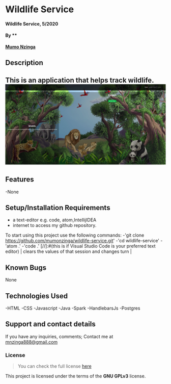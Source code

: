# Wildlife Service


#### Wildlife Service, 5/2020
#### By **
**[Mumo Nzinga](https://github.com/mumonzinga)**
## Description
This is an application that helps track wildlife.
![website review](https://github.com/mumonzinga/wildlife-service/blob/master/src/main/resources/public/images/wt.png)
---
## Features
-None
## Setup/Installation Requirements
* a text-editor e.g. code, atom,IntellijIDEA
* internet to access my github repository.

To start using this project use the following commands:
-'git clone
https://github.com/mumonzinga/wildlife-service.git'
-'cd wildlife-service'
-'atom .'
-'code .' [//]:#(this is if Visual Studio Code is your preferred text editor)
              | clears the values of that session and changes turn |
## Known Bugs
None
## Technologies Used
-HTML
-CSS
-Javascript
-Java
-Spark
-HandlebarsJs
-Postgres
## Support and contact details
If you have any inquiries, comments; Contact me at mnzinga888@gmail.com  
### License
>You can check the full license [here](https://github.com/mumonzinga/LICENSE.git)

This project is licensed under the terms of the **GNU GPLv3** license.
